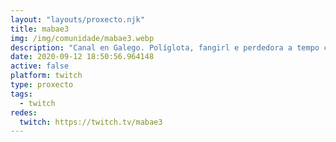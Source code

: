 ```yaml
---
layout: "layouts/proxecto.njk"
title: mabae3
img: /img/comunidade/mabae3.webp
description: "Canal en Galego. Políglota, fangirl e perdedora a tempo completo. Nunca sei de nada e sempre aprendo de todo. \U0001D435\U0001D452\U0001D45B\U0001D463\U0001D452\U0001D45B\U0001D462\U0001D461\U0001D456 \U0001D44E\U0001D459 \U0001D45A\U0001D456\U0001D45C \U0001D460\U0001D450\U0001D629\U0001D456\U0001D453\U0001D45C!—"
date: 2020-09-12 18:50:56.964148
active: false
platform: twitch
type: proxecto
tags:
  - twitch
redes:
  twitch: https://twitch.tv/mabae3
---
```

